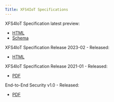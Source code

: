 ```yaml
---
Title: XFS4IoT Specifications
---
```


XFS4IoT Specification latest preview:
- [HTML](html/index.html)
- [Schema](schema-output/schema_2024_04.json)

XFS4IoT Specification Release 2023-02 - Released:
- [HTML](2023-02/index.html)

XFS4IoT Specification Release 2021-01 - Released:
- [PDF](pdf/XFS4IoT-Release-2021-1-Release-Candidate.pdf)

End-to-End Security v1.0 - Released:
- [PDF](<pdf/XFS Generic E2E Release Candidate.pdf>)

